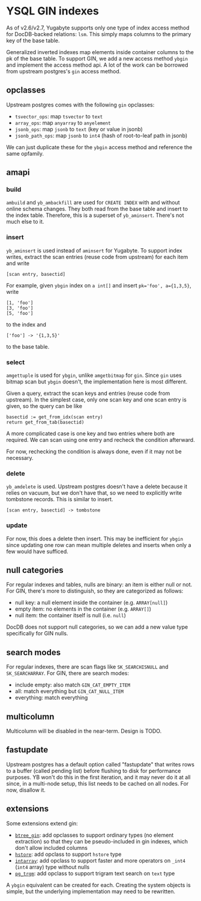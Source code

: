 # YSQL GIN indexes

As of v2.6/v2.7, Yugabyte supports only one type of index access method for
DocDB-backed relations: `lsm`.  This simply maps columns to the primary key of
the base table.

Generalized inverted indexes map elements inside container columns to the pk of
the base table.  To support GIN, we add a new access method `ybgin` and
implement the access method api.  A lot of the work can be borrowed from
upstream postgres's `gin` access method.

## opclasses

Upstream postgres comes with the following `gin` opclasses:

- `tsvector_ops`: map `tsvector` to `text`
- `array_ops`: map `anyarray` to `anyelement`
- `jsonb_ops`: map `jsonb` to `text` (key or value in jsonb)
- `jsonb_path_ops`: map `jsonb` to `int4` (hash of root-to-leaf path in jsonb)

We can just duplicate these for the `ybgin` access method and reference the
same opfamily.

## amapi

### build

`ambuild` and `yb_ambackfill` are used for `CREATE INDEX` with and without
online schema changes.  They both read from the base table and insert to the
index table.  Therefore, this is a superset of `yb_aminsert`.  There's not much
else to it.

### insert

`yb_aminsert` is used instead of `aminsert` for Yugabyte.  To support index
writes, extract the scan entries (reuse code from upstream) for each item and
write

    [scan entry, basectid]

For example, given `ybgin` index on `a int[]` and insert `pk='foo', a={1,3,5}`,
write

    [1, 'foo']
    [3, 'foo']
    [5, 'foo']

to the index and

    ['foo'] -> '{1,3,5}'

to the base table.

### select

`amgettuple` is used for `ybgin`, unlike `amgetbitmap` for `gin`.  Since `gin`
uses bitmap scan but `ybgin` doesn't, the implementation here is most
different.

Given a query, extract the scan keys and entries (reuse code from upstream).
In the simplest case, only one scan key and one scan entry is given, so the
query can be like

    basectid := get_from_idx(scan entry)
    return get_from_tab(basectid)

A more complicated case is one key and two entries where both are required.  We
can scan using one entry and recheck the condition afterward.

For now, rechecking the condition is always done, even if it may not be
necessary.

### delete

`yb_amdelete` is used.  Upstream postgres doesn't have a delete because it
relies on vacuum, but we don't have that, so we need to explicitly write
tombstone records.  This is similar to insert.

    [scan entry, basectid] -> tombstone

### update

For now, this does a delete then insert.  This may be inefficient for `ybgin`
since updating one row can mean multiple deletes and inserts when only a few
would have sufficed.

## null categories

For regular indexes and tables, nulls are binary: an item is either null or
not.  For GIN, there's more to distinguish, so they are categorized as follows:

- null key: a null element inside the container (e.g. `ARRAY[null]`)
- empty item: no elements in the container (e.g. `ARRAY[]`)
- null item: the container itself is null (i.e. `null`)

DocDB does not support null categories, so we can add a new value type
specifically for GIN nulls.

## search modes

For regular indexes, there are scan flags like `SK_SEARCHISNULL` and
`SK_SEARCHARRAY`.  For GIN, there are search modes:

- include empty: also match `GIN_CAT_EMPTY_ITEM`
- all: match everything but `GIN_CAT_NULL_ITEM`
- everything: match everything

## multicolumn

Multicolumn will be disabled in the near-term.  Design is TODO.

## fastupdate

Upstream postgres has a default option called "fastupdate" that writes rows to
a buffer (called pending list) before flushing to disk for performance
purposes.  YB won't do this in the first iteration, and it may never do it at
all since, in a multi-node setup, this list needs to be cached on all nodes.
For now, disallow it.

## extensions

Some extensions extend gin:

- [`btree_gin`][ext-btree-gin]: add opclasses to support ordinary types (no
  element extraction) so that they can be pseudo-included in gin indexes, which
  don't allow included columns
- [`hstore`][ext-hstore]: add opclass to support `hstore` type
- [`intarray`][ext-intarray]: add opclass to support faster and more operators
  on `_int4` (`int4` array) type without nulls
- [`pg_trgm`][ext-pg-trgm]: add opclass to support trigram text search on
  `text` type

A `ybgin` equivalent can be created for each.  Creating the system objects is
simple, but the underlying implementation may need to be rewritten.

[ext-btree-gin]: https://www.postgresql.org/docs/current/btree-gin.html
[ext-hstore]: https://www.postgresql.org/docs/current/hstore.html
[ext-intarray]: https://www.postgresql.org/docs/current/intarray.html
[ext-pg-trgm]: https://www.postgresql.org/docs/current/pgtrgm.html
